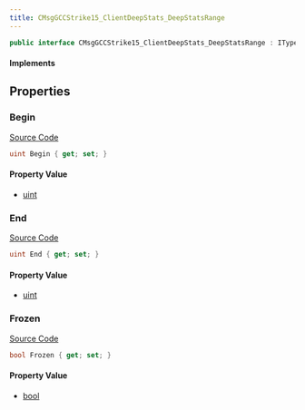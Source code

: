 ```yaml
---
title: CMsgGCCStrike15_ClientDeepStats_DeepStatsRange
---
```


```csharp
public interface CMsgGCCStrike15_ClientDeepStats_DeepStatsRange : ITypedProtobuf<CMsgGCCStrike15_ClientDeepStats_DeepStatsRange>, INativeHandle
```

#### Implements

## Properties

### Begin

[Source Code](https://github.com/swiftly-solution/swiftlys2/blob/main/managed/src/SwiftlyS2.Generated/Protobufs/Interfaces/CMsgGCCStrike15_ClientDeepStats_DeepStatsRange.cs#L13)

```csharp
uint Begin { get; set; }
```

#### Property Value

- [uint](https://learn.microsoft.com/dotnet/api/system.uint32)

### End

[Source Code](https://github.com/swiftly-solution/swiftlys2/blob/main/managed/src/SwiftlyS2.Generated/Protobufs/Interfaces/CMsgGCCStrike15_ClientDeepStats_DeepStatsRange.cs#L16)

```csharp
uint End { get; set; }
```

#### Property Value

- [uint](https://learn.microsoft.com/dotnet/api/system.uint32)

### Frozen

[Source Code](https://github.com/swiftly-solution/swiftlys2/blob/main/managed/src/SwiftlyS2.Generated/Protobufs/Interfaces/CMsgGCCStrike15_ClientDeepStats_DeepStatsRange.cs#L19)

```csharp
bool Frozen { get; set; }
```

#### Property Value

- [bool](https://learn.microsoft.com/dotnet/api/system.boolean)

